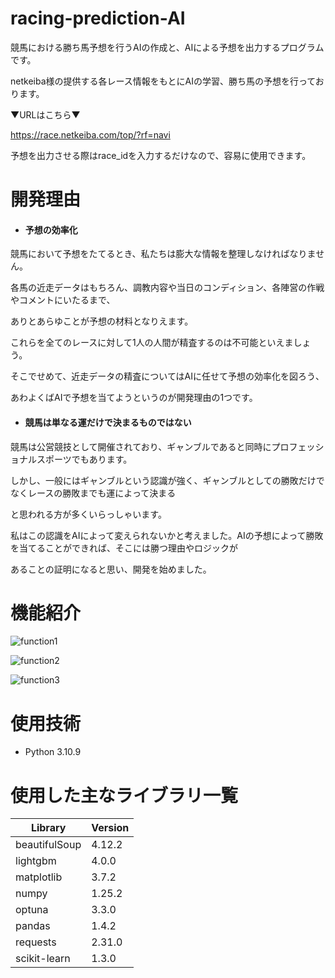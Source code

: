 # racing-prediction-AI

競馬における勝ち馬予想を行うAIの作成と、AIによる予想を出力するプログラムです。

netkeiba様の提供する各レース情報をもとにAIの学習、勝ち馬の予想を行っております。

▼URLはこちら▼

https://race.netkeiba.com/top/?rf=navi

予想を出力させる際はrace_idを入力するだけなので、容易に使用できます。

# 開発理由
* #### 予想の効率化
競馬において予想をたてるとき、私たちは膨大な情報を整理しなければなりません。

各馬の近走データはもちろん、調教内容や当日のコンディション、各陣営の作戦やコメントにいたるまで、

ありとあらゆことが予想の材料となりえます。

これらを全てのレースに対して1人の人間が精査するのは不可能といえましょう。

そこでせめて、近走データの精査についてはAIに任せて予想の効率化を図ろう、

あわよくばAIで予想を当てようというのが開発理由の1つです。

* #### 競馬は単なる運だけで決まるものではない
競馬は公営競技として開催されており、ギャンブルであると同時にプロフェッショナルスポーツでもあります。

しかし、一般にはギャンブルという認識が強く、ギャンブルとしての勝敗だけでなくレースの勝敗までも運によって決まる

と思われる方が多くいらっしゃいます。

私はこの認識をAIによって変えられないかと考えました。AIの予想によって勝敗を当てることができれば、そこには勝つ理由やロジックが

あることの証明になると思い、開発を始めました。

# 機能紹介
![function1](https://github.com/bunyu422/racing-prediction-AI/assets/154484676/de43220d-d2e8-4427-8663-752bff259584)

![function2](https://github.com/bunyu422/racing-prediction-AI/assets/154484676/26be0b5a-577d-4423-a653-a1d6a7e0cf4c)

![function3](https://github.com/bunyu422/racing-prediction-AI/assets/154484676/788e3996-ec18-41eb-8418-8dc7e8122ad1)


# 使用技術
* Python 3.10.9

# 使用した主なライブラリ一覧
| Library           | Version                                              |
| ----------------- | --------------------------------------------------   |
| beautifulSoup     | 4.12.2                                               |
| lightgbm          | 4.0.0                                                |
| matplotlib        | 3.7.2                                                |
| numpy             | 1.25.2                                               |
| optuna            | 3.3.0                                                |
| pandas            | 1.4.2                                                |
| requests          | 2.31.0                                               |
| scikit-learn      | 1.3.0                                                |



